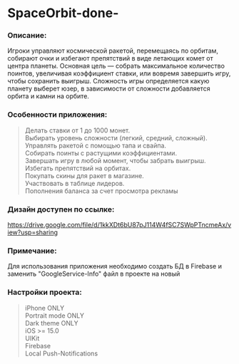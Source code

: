# SpaceOrbit-done-

### Описание:
Игроки управляют космической ракетой, перемещаясь по орбитам, собирают очки и избегают препятствий в виде летающих комет от центра планеты. Основная цель — собрать максимальное количество поинтов, увеличивая коэффициент ставки, или вовремя завершить игру, чтобы сохранить выигрыш. Сложность игры определяется какую планету выберет юзер, в зависимости от сложности добавляется орбита и камни на орбите.

### Особенности приложения:
>Делать ставки от 1 до 1000 монет.  
>Выбирать уровень сложности (легкий, средний, сложный).  
>Управлять ракетой с помощью тапа и свайпа.  
>Собирать поинты с растущими коэффициентами.  
>Завершать игру в любой момент, чтобы забрать выигрыш.  
>Избегать препятствий на орбитах.  
>Покупать скины для ракет в магазине.  
>Участвовать в таблице лидеров.  
>Пополнения баланса за счет просмотра рекламы  

### Дизайн доступен по ссылке:
https://drive.google.com/file/d/1kkXDt6bU87pJ114W4fSC7SWpPTncmeAx/view?usp=sharing


### Примечание:
Для использования приложения необходимо создать БД в Firebase и заменить "GoogleService-Info" файл в проекте на новый

### Настройки проекта:
>iPhone ONLY  
>Portrait mode ONLY  
>Dark theme ONLY  
>iOS >= 15.0  
>UIKit  
>Firebase  
>Local Push-Notifications  
